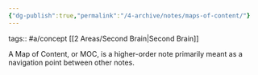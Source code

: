 ```yaml
---
{"dg-publish":true,"permalink":"/4-archive/notes/maps-of-content/"}
---
```



tags:: #a/concept [[2 Areas/Second Brain\|Second Brain]]

A Map of Content, or MOC, is a higher-order note primarily meant as a navigation point between other notes.